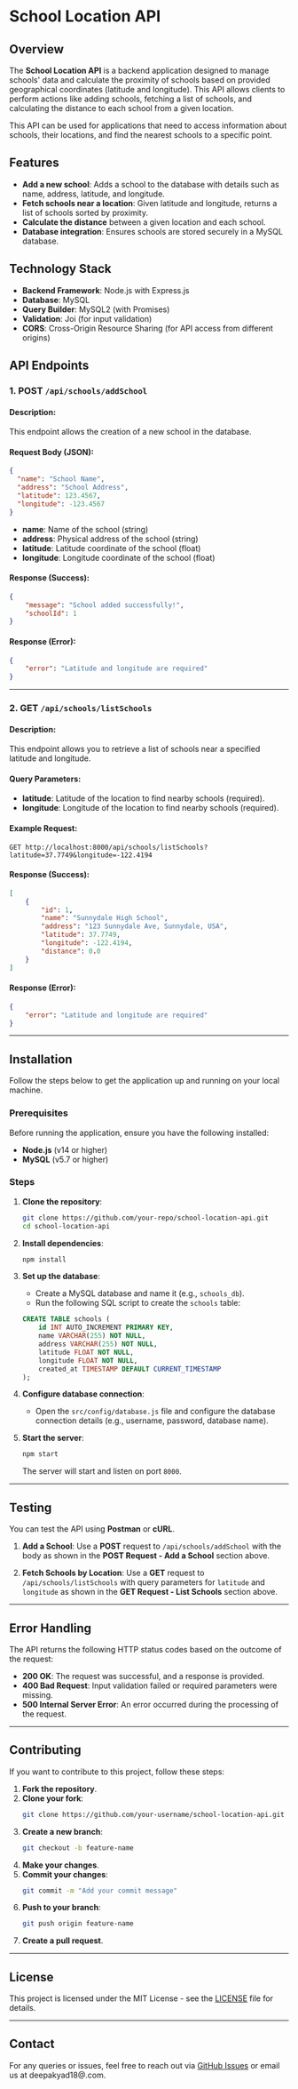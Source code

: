 # **School Location API**

## **Overview**

The **School Location API** is a backend application designed to manage schools' data and calculate the proximity of schools based on provided geographical coordinates (latitude and longitude). This API allows clients to perform actions like adding schools, fetching a list of schools, and calculating the distance to each school from a given location.

This API can be used for applications that need to access information about schools, their locations, and find the nearest schools to a specific point.

## **Features**

- **Add a new school**: Adds a school to the database with details such as name, address, latitude, and longitude.
- **Fetch schools near a location**: Given latitude and longitude, returns a list of schools sorted by proximity.
- **Calculate the distance** between a given location and each school.
- **Database integration**: Ensures schools are stored securely in a MySQL database.

## **Technology Stack**

- **Backend Framework**: Node.js with Express.js
- **Database**: MySQL
- **Query Builder**: MySQL2 (with Promises)
- **Validation**: Joi (for input validation)
- **CORS**: Cross-Origin Resource Sharing (for API access from different origins)

## **API Endpoints**

### **1. POST `/api/schools/addSchool`**

#### **Description**: 
This endpoint allows the creation of a new school in the database.

#### **Request Body (JSON)**:
```json
{
  "name": "School Name",
  "address": "School Address",
  "latitude": 123.4567,
  "longitude": -123.4567
}
```

- **name**: Name of the school (string)
- **address**: Physical address of the school (string)
- **latitude**: Latitude coordinate of the school (float)
- **longitude**: Longitude coordinate of the school (float)

#### **Response (Success)**:
```json
{
    "message": "School added successfully!",
    "schoolId": 1
}
```

#### **Response (Error)**:
```json
{
    "error": "Latitude and longitude are required"
}
```

---

### **2. GET `/api/schools/listSchools`**

#### **Description**: 
This endpoint allows you to retrieve a list of schools near a specified latitude and longitude.

#### **Query Parameters**:
- **latitude**: Latitude of the location to find nearby schools (required).
- **longitude**: Longitude of the location to find nearby schools (required).

#### **Example Request**:
```http
GET http://localhost:8000/api/schools/listSchools?latitude=37.7749&longitude=-122.4194
```

#### **Response (Success)**:
```json
[
    {
        "id": 1,
        "name": "Sunnydale High School",
        "address": "123 Sunnydale Ave, Sunnydale, USA",
        "latitude": 37.7749,
        "longitude": -122.4194,
        "distance": 0.0
    }
]
```

#### **Response (Error)**:
```json
{
    "error": "Latitude and longitude are required"
}
```

---

## **Installation**

Follow the steps below to get the application up and running on your local machine.

### **Prerequisites**

Before running the application, ensure you have the following installed:

- **Node.js** (v14 or higher)
- **MySQL** (v5.7 or higher)

### **Steps**

1. **Clone the repository**:
   ```bash
   git clone https://github.com/your-repo/school-location-api.git
   cd school-location-api
   ```

2. **Install dependencies**:
   ```bash
   npm install
   ```

3. **Set up the database**:
   - Create a MySQL database and name it (e.g., `schools_db`).
   - Run the following SQL script to create the `schools` table:
   ```sql
   CREATE TABLE schools (
       id INT AUTO_INCREMENT PRIMARY KEY,
       name VARCHAR(255) NOT NULL,
       address VARCHAR(255) NOT NULL,
       latitude FLOAT NOT NULL,
       longitude FLOAT NOT NULL,
       created_at TIMESTAMP DEFAULT CURRENT_TIMESTAMP
   );
   ```

4. **Configure database connection**:
   - Open the `src/config/database.js` file and configure the database connection details (e.g., username, password, database name).

5. **Start the server**:
   ```bash
   npm start
   ```

   The server will start and listen on port `8000`.

---

## **Testing**

You can test the API using **Postman** or **cURL**.

1. **Add a School**:
   Use a **POST** request to `/api/schools/addSchool` with the body as shown in the **POST Request - Add a School** section above.

2. **Fetch Schools by Location**:
   Use a **GET** request to `/api/schools/listSchools` with query parameters for `latitude` and `longitude` as shown in the **GET Request - List Schools** section above.

---

## **Error Handling**

The API returns the following HTTP status codes based on the outcome of the request:

- **200 OK**: The request was successful, and a response is provided.
- **400 Bad Request**: Input validation failed or required parameters were missing.
- **500 Internal Server Error**: An error occurred during the processing of the request.

---

## **Contributing**

If you want to contribute to this project, follow these steps:

1. **Fork the repository**.
2. **Clone your fork**:
   ```bash
   git clone https://github.com/your-username/school-location-api.git
   ```
3. **Create a new branch**:
   ```bash
   git checkout -b feature-name
   ```
4. **Make your changes**.
5. **Commit your changes**:
   ```bash
   git commit -m "Add your commit message"
   ```
6. **Push to your branch**:
   ```bash
   git push origin feature-name
   ```
7. **Create a pull request**.

---

## **License**

This project is licensed under the MIT License - see the [LICENSE](LICENSE) file for details.

---

## **Contact**

For any queries or issues, feel free to reach out via [GitHub Issues](https://github.com/your-repo/school-location-api/issues) or email us at deepakyad18@.com.

